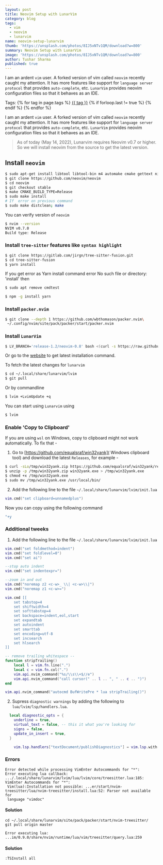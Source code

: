 ```yaml
---
layout: post
title: Neovim Setup with LunarVim
category: blog
tags:
  - vim
  - neovim
  - lunarvim
name: neovim-setup-lunarvim
thumb: 'https://unsplash.com/photos/8IJ5xNTv1QM/download?w=800'
summary: Neovim Setup with LunarVim
image: 'https://unsplash.com/photos/8IJ5xNTv1QM/download?w=800'
author: Tushar Sharma
published: true
---
```



I am an ardent `vim` user. A forked version of vim called `neovim` recently caught my attention. It has more features like support for `language server protocol` that provides `auto-complete`, etc. `LunarVim` provides neovim configuration files so that it behaves as an IDE.<!-- truncate_here -->
<p>Tags: {% for tag in page.tags %} <a class="mytag" href="/tag/{{ tag }}" title="View posts tagged with &quot;{{ tag }}&quot;">{{ tag }}</a>  {% if forloop.last != true %} {% endif %} {% endfor %}</p>

I am an ardent `vim` user. A forked version of vim called `neovim` recently caught my attention. It has more features like support for `language server protocol` that provides `auto-complete`, etc. `LunarVim` provides neovim configuration files so that it behaves as an IDE.

<blockquote class="attention">
As of today (May 14, 2022), Lunarvim requires Neovim v0.7 or higher. So we will install neovim from the source to get the latest version.
</blockquote>


## Install `neovim`


```bash
$ sudo apt-get install libtool libtool-bin m4 automake cmake gettext ninja-build autoconf g++ pkg-config unzip curl
$ git clone https://github.com/neovim/neovim
$ cd neovim
$ git checkout stable
$ make CMAKE_BUILD_TYPE=Release
$ sudo make install
# If  error on previous command
$ sudo make distclean; make
```

You can verify version of `neovim`

```bash
$ nvim --version
NVIM v0.7.0
Build type: Release
```


### Install `tree-sitter` features like `syntax highlight`

```bash
$ git clone https://gitlab.com/jirgn/tree-sitter-fusion.git
$ cd tree-sitter-fusion
$ yarn install
```

If you get error as Yarn install command error No such file or directory: 'install' then

```bash
$ sudo apt remove cmdtest

$ npm -g install yarn

```

### Install `packer.nvim`

```bash
$ git clone --depth 1 https://github.com/wbthomason/packer.nvim\
 ~/.config/nvim/site/pack/packer/start/packer.nvim
```

### Install `LunarVim`

```bash
$ LV_BRANCH='release-1.2/neovim-0.8' bash <(curl -s https://raw.githubusercontent.com/lunarvim/lunarvim/fc6873809934917b470bff1b072171879899a36b/utils/installer/install.sh)
```

Or go to the [website](https://www.lunarvim.org/) to get latest installation command.

To fetch the latest changes for `lunarvim`


```bash
$ cd ~/.local/share/lunarvim/lvim
$ git pull
```

Or by commandline

```bash
$ lvim +LvimUpdate +q
```

You can start using `Lunarvim` using

```bash
$ lvim
```

### Enable 'Copy to Clipboard'

If you are using `wsl` on Windows, copy to clipboard might not work automatically. To fix that -

1. Go to [https://github.com/equalsraf/win32yank]( Windows clipboard tool) and download the latest `Releases`, for example -

```bash
$ curl -sLo/tmp/win32yank.zip https://github.com/equalsraf/win32yank/releases/download/v0.0.4/win32yank-x64.zip
$ unzip -p /tmp/win32yank.zip win32yank.exe > /tmp/win32yank.exe
$ chmod +x /tmp/win32yank.exe
$ sudo mv /tmp/win32yank.exe /usr/local/bin/
```

2. Add the following line to the file `~/.local/share/lunarvim/lvim/init.lua`

```lua
vim.cmd("set clipboard=unnamedplus")
```

Now you can copy using the following command

```bash
"+y
```

### Additional tweeks

1. Add the following line to the file `~/.local/share/lunarvim/lvim/init.lua`

```lua
vim.cmd("set foldmethod=indent")
vim.cmd("set foldlevel=0")
vim.cmd("set ai")

--stop auto indent
vim.cmd("set indentexpr=")

--zoom in and out
vim.cmd("noremap z2 <c-w>_ \\| <c-w>\\|")
vim.cmd("noremap z1 <c-w>=")

vim.cmd [[
    set tabstop=4
    set shiftwidth=4
    set softtabstop=4
    set backspace=indent,eol,start
    set expandtab
    set autoindent
    set smarttab
    set encoding=utf-8
    set incsearch
    set hlsearch
]]

-- remove trailing whitespace --
function stripTrailing()
    local l = vim.fn.line(".")
    local c = vim.fn.col(".")
    vim.api.nvim_command("%s/\\s\\+$//e")
    vim.api.nvim_command("call cursor(" .. l .. ", " .. c .. ")")
end

vim.api.nvim_command("autocmd BufWritePre * lua stripTrailing()")
```

2. Supress `diagnostic warnings` by adding the following to `lua/lvim/lsp/handlers.lua`.

```lua
  local diagnostic_opts = {
    underline = true,
    virtual_text = false, -- this it what you're looking for
    signs = false,
    update_in_insert = true,
  }

    vim.lsp.handlers["textDocument/publishDiagnostics"] = vim.lsp.with(vim.lsp.diagnostic.on_publish_diagnostics, diagnostic_opts)
```

### Errors

```
Error detected while processing VimEnter Autocommands for "*":
Error executing lua callback: .../.local/share/lunarvim/lvim/lua/lvim/core/treesitter.lua:185: VimEnter Autocommands for "*":
 Vim(lua):Installation not possible: ...er/start/nvim-treesitter/lua/nvim-treesitter/install.lua:52: Parser not available for
 language "vimdoc"
```

#### Solution 

```
cd ~/.local/share/lunarvim/site/pack/packer/start/nvim-treesitter/
git pull origin master
```

```
Error executing lua: ...im/0.9.0/share/nvim/runtime/lua/vim/treesitter/query.lua:259
```

#### Solution

```
:TSInstall all
```